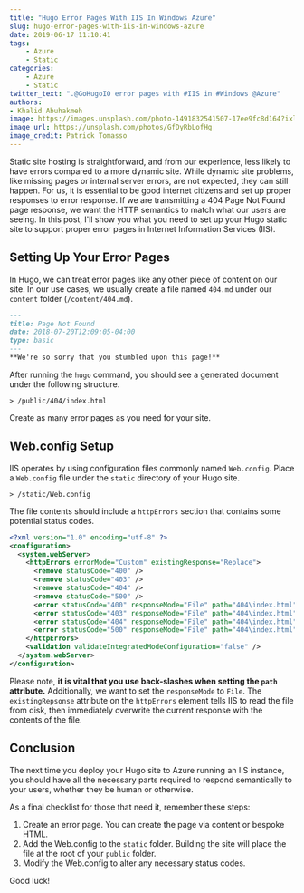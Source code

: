 ```yaml
---
title: "Hugo Error Pages With IIS In Windows Azure"
slug: hugo-error-pages-with-iis-in-windows-azure
date: 2019-06-17 11:10:41
tags:
    - Azure
    - Static
categories:
    - Azure
    - Static
twitter_text: ".@GoHugoIO error pages with #IIS in #Windows @Azure"
authors: 
- Khalid Abuhakmeh
image: https://images.unsplash.com/photo-1491832541507-17ee9fc8d164?ixlib=rb-1.2.1&ixid=eyJhcHBfaWQiOjEyMDd9&auto=format&fit=crop&w=2466&q=80
image_url: https://unsplash.com/photos/GfDyRbLofHg
image_credit: Patrick Tomasso
---
```


Static site hosting is straightforward, and from our experience, less likely to have errors compared to a more dynamic site. While dynamic site problems, like missing pages or internal server errors, are not expected, they can still happen. For us, it is essential to be good internet citizens and set up proper responses to error response. If we are transmitting a 404 Page Not Found page response, we want the HTTP semantics to match what our users are seeing. In this post, I'll show you what you need to set up your Hugo static site to support proper error pages in Internet Information Services (IIS).

## Setting Up Your Error Pages

In Hugo, we can treat error pages like any other piece of content on our site. In our use cases, we usually create a file named `404.md` under our `content` folder (`/content/404.md`).

```markdown
---
title: Page Not Found
date: 2018-07-20T12:09:05-04:00
type: basic
---
**We're so sorry that you stumbled upon this page!**
```

After running the `hugo` command, you should see a generated document under the following structure.

```terminal
> /public/404/index.html
```

Create as many error pages as you need for your site.

## Web.config Setup

IIS operates by using configuration files commonly named `Web.config`.  Place a `Web.config` file under the `static` directory of your Hugo site.

```terminal
> /static/Web.config
```

The file contents should include a `httpErrors` section that contains some potential status codes.

```xml
<?xml version="1.0" encoding="utf-8" ?>
<configuration>
  <system.webServer>
    <httpErrors errorMode="Custom" existingResponse="Replace">
      <remove statusCode="400" />
      <remove statusCode="403" />
      <remove statusCode="404" />
      <remove statusCode="500" />
      <error statusCode="400" responseMode="File" path="404\index.html" />
      <error statusCode="403" responseMode="File" path="404\index.html" />
      <error statusCode="404" responseMode="File" path="404\index.html" />
      <error statusCode="500" responseMode="File" path="404\index.html" />
    </httpErrors>
    <validation validateIntegratedModeConfiguration="false" />
  </system.webServer>
</configuration>
```

Please note, **it is vital that you use back-slashes when setting the `path` attribute.** Additionally, we want to set the `responseMode` to `File`. The `existingRepsonse` attribute on the `httpErrors` element tells IIS to read the file from disk, then immediately overwrite the current response with the contents of the file.

## Conclusion

The next time you deploy your Hugo site to Azure running an IIS instance, you should have all the necessary parts required to respond semantically to your users, whether they be human or otherwise. 

As a final checklist for those that need it, remember these steps:

1. Create an error page. You can create the page via content or bespoke HTML.
2. Add the Web.config to the `static` folder. Building the site will place the file at the root of your `public` folder.
3. Modify the Web.config to alter any necessary status codes.

Good luck!
